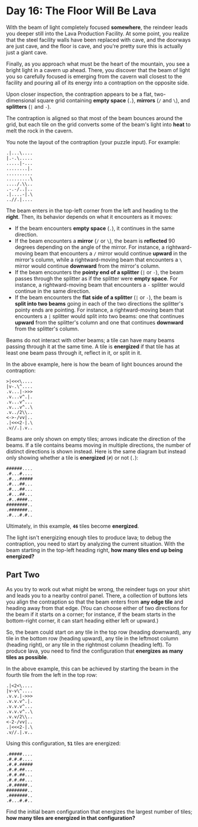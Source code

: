 # Day 16: The Floor Will Be Lava

With the beam of light completely focused **somewhere**, the reindeer leads you
deeper still into the Lava Production Facility. At some point, you realize that
the steel facility walls have been replaced with cave, and the doorways are just
cave, and the floor is cave, and you're pretty sure this is actually just a
giant cave.

Finally, as you approach what must be the heart of the mountain, you see a
bright light in a cavern up ahead. There, you discover that the beam of light
you so carefully focused is emerging from the cavern wall closest to the
facility and pouring all of its energy into a contraption on the opposite side.

Upon closer inspection, the contraption appears to be a flat, two-dimensional
square grid containing **empty space** (`.`), **mirrors** (`/` and `\`), and
**splitters** (`|` and `-`).

The contraption is aligned so that most of the beam bounces around the grid, but
each tile on the grid converts some of the beam's light into **heat** to melt
the rock in the cavern.

You note the layout of the contraption (your puzzle input). For example:

```
.|...\....
|.-.\.....
.....|-...
........|.
..........
.........\
..../.\\..
.-.-/..|..
.|....-|.\
..//.|....
```

The beam enters in the top-left corner from the left and heading to the
**right**. Then, its behavior depends on what it encounters as it moves:

- If the beam encounters **empty space** (`.`), it continues in the same
  direction.
- If the beam encounters a **mirror** (`/` or `\`), the beam is **reflected** 90
  degrees depending on the angle of the mirror. For instance, a rightward-moving
  beam that encounters a `/` mirror would continue **upward** in the mirror's
  column, while a rightward-moving beam that encounters a `\` mirror would
  continue **downward** from the mirror's column.
- If the beam encounters the **pointy end of a splitter** (`|` or `-`), the beam
  passes through the splitter as if the splitter were **empty space**. For
  instance, a rightward-moving beam that encounters a `-` splitter would
  continue in the same direction.
- If the beam encounters the **flat side of a splitter** (`|` or `-`), the beam
  is **split into two beams** going in each of the two directions the splitter's
  pointy ends are pointing. For instance, a rightward-moving beam that
  encounters a `|` splitter would split into two beams: one that continues
  **upward** from the splitter's column and one that continues **downward** from
  the splitter's column.

Beams do not interact with other beams; a tile can have many beams passing
through it at the same time. A tile is **energized** if that tile has at least
one beam pass through it, reflect in it, or split in it.

In the above example, here is how the beam of light bounces around the
contraption:

```
>|<<<\....
|v-.\^....
.v...|->>>
.v...v^.|.
.v...v^...
.v...v^..\
.v../2\\..
<->-/vv|..
.|<<<2-|.\
.v//.|.v..
```

Beams are only shown on empty tiles; arrows indicate the direction of the beams.
If a tile contains beams moving in multiple directions, the number of distinct
directions is shown instead. Here is the same diagram but instead only showing
whether a tile is **energized** (`#`) or not (`.`):

```
######....
.#...#....
.#...#####
.#...##...
.#...##...
.#...##...
.#..####..
########..
.#######..
.#...#.#..
```

Ultimately, in this example, **`46`** tiles become **energized**.

The light isn't energizing enough tiles to produce lava; to debug the
contraption, you need to start by analyzing the current situation. With the beam
starting in the top-left heading right, **how many tiles end up being
energized?**

## Part Two

As you try to work out what might be wrong, the reindeer tugs on your shirt and
leads you to a nearby control panel. There, a collection of buttons lets you
align the contraption so that the beam enters from **any edge tile** and heading
away from that edge. (You can choose either of two directions for the beam if it
starts on a corner; for instance, if the beam starts in the bottom-right corner,
it can start heading either left or upward.)

So, the beam could start on any tile in the top row (heading downward), any tile
in the bottom row (heading upward), any tile in the leftmost column (heading
right), or any tile in the rightmost column (heading left). To produce lava, you
need to find the configuration that **energizes as many tiles as possible**.

In the above example, this can be achieved by starting the beam in the fourth
tile from the left in the top row:

```
.|<2<\....
|v-v\^....
.v.v.|->>>
.v.v.v^.|.
.v.v.v^...
.v.v.v^..\
.v.v/2\\..
<-2-/vv|..
.|<<<2-|.\
.v//.|.v..
```

Using this configuration, **`51`** tiles are energized:

```
.#####....
.#.#.#....
.#.#.#####
.#.#.##...
.#.#.##...
.#.#.##...
.#.#####..
########..
.#######..
.#...#.#..
```

Find the initial beam configuration that energizes the largest number of tiles;
**how many tiles are energized in that configuration?**

